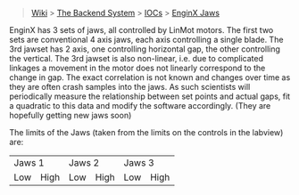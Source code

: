 > [Wiki](Home) > [The Backend System](The-Backend-System) > [IOCs](IOCs) > [EnginX Jaws](EnginX-Jaws)

EnginX has 3 sets of jaws, all controlled by LinMot motors. The first two sets are conventional 4 axis jaws, each axis controlling a single blade. The 3rd jawset has 2 axis, one controlling horizontal gap, the other controlling the vertical. The 3rd jawset is also non-linear, i.e. due to complicated linkages a movement in the motor does not linearly correspond to the change in gap. The exact correlation is not known and changes over time as they are often crash samples into the jaws. As such scientists will periodically measure the relationship between set points and actual gaps, fit a quadratic to this data and modify the software accordingly. (They are hopefully getting new jaws soon)

The limits of the Jaws (taken from the limits on the controls in the labview) are:

<table>
  <tr>
    <td colspan="2">Jaws 1</td>
    <td colspan="2">Jaws 2</td>
    <td colspan="2">Jaws 3</td>
  </tr>
  <tr>
    <td>Low</td><td>High</td>
    <td>Low</td><td>High</td>
    <td>Low</td><td>High</td>
  </tr>
</table>